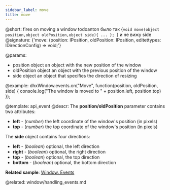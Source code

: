 ```yaml
---
sidebar_label: move
title: move
---          
```


@short: fires on moving a window
todoanton было так {`void move(object position,object oldPosition,object side){ ... }; `} и  не вижу side
@signature: {'move: (position: IPosition, oldPosition: IPosition, editettypes: IDirectionConfig) => void;'}

@params:
- position  object  an object with the new position of the window
- oldPosition   object  an object with the previous position of the window
- side  object  an object that specifies the direction of resizing

@example:
dhxWindow.events.on("Move", function(position, oldPosition, side) {
    console.log("The window is moved to " + position.left, position.top)
});

@template: api_event
@descr:
The **position/oldPosition** parameter contains two attributes:

- **left** - (*number*)	the left coordinate of the window's position (in pixels)
- **top** - (*number*)	the top coordinate of the window's position (in pixels)

The **side** object contains four directions:

- **left** - (*boolean*) optional, the left direction
- **right** - (*boolean*) optional, the right direction
- **top** - (*boolean*) optional, the top direction
- **bottom** - (*boolean*) optional, the bottom direction


**Related sample**: [Window. Events](https://snippet.dhtmlx.com/jfu4upwd)

@related: window/handling_events.md

